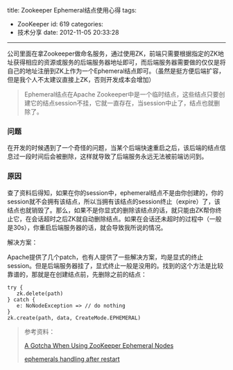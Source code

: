 title: Zookeeper Ephemeral结点使用心得
tags:
  - ZooKeeper
id: 619
categories:
  - 技术分享
date: 2012-11-05 20:33:28
---

公司里面在拿Zookeeper做命名服务，通过使用ZK，前端只需要根据指定的ZK地址获得相应的资源或服务的后端服务器地址即可，而后端服务器需要做的仅仅是将自己的地址注册到ZK上作为一个Ephemeral结点即可。（虽然是挺方便后端扩容，但是我个人不太建议直接上ZK，否则开发成本会增加）
<!--more-->  

> Ephemeral结点在Apache Zookeeper中是一个临时结点，这些结点只要创建它的结点session不挂，它就一直存在，当session中止了，结点也就删除了。  

### 问题

在开发的时候遇到了一个奇怪的问题，当某个后端快速重启之后，该后端的结点信息过一段时间后会被删除，这样就导致了后端服务永远无法被前端访问到。

### 原因

查了资料后得知，如果在你的session中，ephemeral结点不是由你创建的，你的session就不会拥有该结点，所以当拥有该结点的session终止（expire）了，该结点也就销毁了。那么，如果不是你显式的删除该结点的话，就只能由ZK帮你终止它，在会话超时之后ZK就自动删除结点。如果在会话还未超时的过程中（一般是30s），你重启后端服务器的话，就会导致我所说的情况。

解决方案：

Apache提供了几个patch，也有人提供了一些解决方案，均是显式的终止session。但是后端服务器挂了，显式终止一般是没用的。找到的这个方法是比较靠谱的，那就是在创建结点前，先删除之前的结点：

```
try {
   zk.delete(path)
} catch {
   e: NoNodeException => // do nothing
}
zk.create(path, data, CreateMode.EPHEMERAL)
```

> 参考资料：
>
> [A Gotcha When Using ZooKeeper Ephemeral Nodes](http://developers.blog.box.com/2012/04/10/a-gotcha-when-using-zookeeper-ephemeral-nodes/)
>
> [ephemerals handling after restart](http://zookeeper-user.578899.n2.nabble.com/ephemerals-handling-after-restart-td1084715.html)
